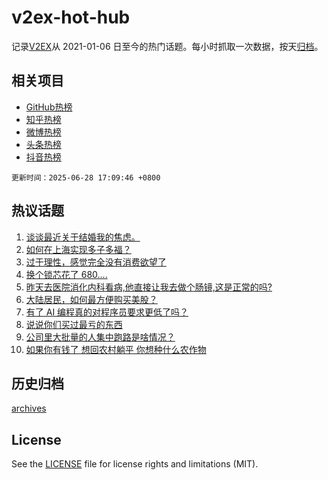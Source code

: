 # v2ex-hot-hub

 记录[V2EX](https://www.v2ex.com/)从 2021-01-06 日至今的热门话题。每小时抓取一次数据，按天[归档](archives)。
 
 ## 相关项目

- [GitHub热榜](https://github.com/snaildev/github-hot-hub)
- [知乎热榜](https://github.com/snaildev/zhihu-hot-hub)
- [微博热榜](https://github.com/snaildev/weibo-hot-hub)
- [头条热榜](https://github.com/snaildev/toutiao-hot-hub)
- [抖音热榜](https://github.com/snaildev/douyin-hot-hub)


 `更新时间：2025-06-28 17:09:46 +0800`

## 热议话题

1. [谈谈最近关于结婚我的焦虑。](https://www.v2ex.com/t/1141516)
1. [如何在上海实现多子多福？](https://www.v2ex.com/t/1141563)
1. [过于理性，感觉完全没有消费欲望了](https://www.v2ex.com/t/1141638)
1. [换个锁芯花了 680....](https://www.v2ex.com/t/1141559)
1. [昨天去医院消化内科看病,他直接让我去做个肠镜,这是正常的吗?](https://www.v2ex.com/t/1141639)
1. [大陆居民，如何最方便购买美股？](https://www.v2ex.com/t/1141518)
1. [有了 AI 编程真的对程序员要求更低了吗？](https://www.v2ex.com/t/1141594)
1. [说说你们买过最亏的东西](https://www.v2ex.com/t/1141643)
1. [公司里大批量的人集中跑路是啥情况？](https://www.v2ex.com/t/1141592)
1. [如果你有钱了 想回农村躺平 你想种什么农作物](https://www.v2ex.com/t/1141547)

## 历史归档

[archives](archives)

## License

See the [LICENSE](LICENSE) file for license rights and limitations (MIT).
